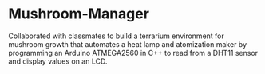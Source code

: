 # Mushroom-Manager
Collaborated with classmates to build a terrarium environment for mushroom growth that automates a heat lamp and atomization maker by programming an Arduino ATMEGA2560 in C++ to read from a DHT11 sensor and display values on an LCD.
